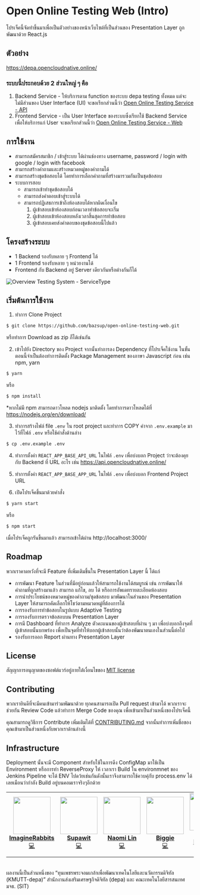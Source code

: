# Open Online Testing Web (Intro)

โปรเจ็คนี้จัดทำขึ้นมาเพื่อเป็นตัวอย่างของหน้าเว็บไซต์ที่เป็นส่วนของ Presentation Layer ถูกพัฒนาด้วย React.js

## ตัวอย่าง

https://depa.opencloudnative.online/

### ระบบนี้ประกอบด้วย 2 ส่วนใหญ่ ๆ คือ

1. Backend Service - ให้บริการตาม function ของระบบ depa testing ทั้งหมด แต่จะไม่มีส่วนของ User Interface (UI) จะขอเรียกส่วนนี้ว่า [Open Online Testing Service - API](https://github.com/imgrbs/open-online-testing-api)
2. Frontend Service - เป็น User Interface ของระบบซึ่งเรียกใช้ Backend Service เพื่อให้บริการแก่ User จะขอเรียกส่วนนี้ว่า [Open Online Testing Service - Web](https://github.com/bazsup/open-online-testing-web)

## การใช้งาน

- สามารถสมัครสมาชิก / เข้าสู่ระบบ ได้ผ่านช่องทาง username, password / login with google / login with facebook
- สามารถสร้างคำถามและสร้างหมวดหมู่ของคำถามได้
- สามารถสร้างชุดข้อสอบได้ โดยทำการเลือกคำถามที่สร้างมารวมกันเป็นชุดข้อสอบ
- ระบบการสอบ
  - สามารถเข้าทำชุดข้อสอบได้
  - สามารถส่งคำตอบเข้าสู่ระบบได้
  - สามารถปฏิเสธการเข้าถึงห้องสอบได้หากผิดเงื่อนไข
    1. ผู้เข้าสอบเข้าห้องสอบก่อนเวลาทำข้อสอบจะเริ่ม
    1. ผู้เข้าสอบเข้าห้องสอบหลังเวลาสิ้นสุดการทำข้อสอบ
    1. ผู้เข้าสอบเคยส่งคำตอบของชุดข้อสอบนี้ไปแล้ว

## โครงสร้างระบบ

- 1 Backend รองรับหลาย ๆ Frontend ได้
- 1 Frontend รองรับหลาย ๆ หน่วยงานได้
- Frontend กับ Backend อยู่ Server เดียวกันหรือต่างกันก็ได้

![Overview Testing System  - ServiceType](https://user-images.githubusercontent.com/22396258/93670573-84668000-fac6-11ea-957f-d2a82a84913b.png)

## เริ่มต้นการใช้งาน

1. ทำการ Clone Project

```sh
$ git clone https://github.com/bazsup/open-online-testing-web.git
```

หรือทำการ Download as zip ก็ได้เช่นกัน

2. เข้าไปยัง Directory ของ Project จากนั้นทำการลง Dependency ที่โปรเจ็คใช้งาน ในขั้นตอนนี้จำเป็นต้องทำการติดตั้ง Package Management ของภาษา Javascript ก่อน เช่น npm, yarn

```sh
$ yarn
```

หรือ

```sh
$ npm install
```

\*หากไม่มี npm สามารถดาวโหลด nodejs มาติดตั้ง โดยทำการดาวโหลดได้ที่ https://nodejs.org/en/download/

3. ทำการสร้างไฟล์ file `.env` ใน root project และทำการ COPY ค่าจาก `.env.example` มาไว้ที่ไฟล์ `.env` หรือใช้คำสั่งด้านล่าง

```sh
$ cp .env.example .env
```

4. ทำการตั้งค่า `REACT_APP_BASE_API_URL` ในไฟล์ `.env` เพื่อบ่งบอก Project ว่าจะต้องคุยกับ Backend ที่ URL อะไร เช่น https://api.opencloudnative.online/

5. ทำการตั้งค่า `REACT_APP_BASE_APP_URL` ในไฟล์ `.env` เพื่อบ่งบอก Frontend Project URL

6. เปิดโปรเจ็คขึ้นมาด้วยคำสั่ง

```sh
$ yarn start
```

หรือ

```sh
$ npm start
```

เมื่อโปรเจ็คถูกรันขึ้นมาแล้ว สามารถเข้าได้ผ่าน http://localhost:3000/

## Roadmap

พวกเราคาดหวังที่จะมี Feature ที่เพิ่มเติมขึ้นใน Presentation Layer นี้ ได้แก่

- การพัฒนา Feature ในส่วนที่มีอยู่ก่อนแล้วให้สามารถใช้งานได้สมบูรณ์ เช่น การพัฒนาให้คำถามที่ถูกสร้างมาแล้ว สามารถ แก้ไข, ลบ ได้ หรือการอัพเดทรายละเอียดห้องสอบ
- การนำประโยชน์ของหมวดหมู่ของคำถาม/ชุดข้อสอบ มาพัฒนาในส่วนของ Presentation Layer ให้สามารถคัดเลือกให้โชว์ตามหมวดหมู่ที่ต้องการได้
- การรองรับการทำข้อสอบในรูปแบบ Adaptive Testing
- การรองรับการตรวจข้อสอบบน Presentation Layer
- การมี Dashboard ที่ทำการ Analyze ตัวคะแนนของผู้เข้าสอบที่ผ่าน ๆ มา เพื่อบ่งบอกถึงจุดที่ผู้เข้าสอบนั้นบกพร่อง เพื่อเป็นจุดที่ทำให้บอกผู้เข้าสอบนั้นว่าต้องพัฒนาตนเองในส่วนนี้ต่อไป
- รองรับการออก Report ผ่านทาง Presentation Layer

## License

สัญญาการอนุญาตของซอฟต์แวร์อยู่ภายใต้เงื่อนไขของ [MIT license](/LICENSE)

## Contributing

พวกเรายินดีที่จะมีคนเข้ามาร่วมพัฒนาด้วย ทุกคนสามารถเปิด Pull request เข้ามาได้ พวกเราจะช่วยกัน Review Code แล้วทำการ Merge Code ของคุณ เพื่อเข้ามาเป็นส่วนหนึ่งของโปรเจ็คนี้

คุณสามารถดูวิธีการ Contribute เพิ่มเติมได้ที่ [CONTRIBUTING.md](/CONTRIBUTING.md) จากนั้นทำการเพิ่มชื่อของคุณเข้ามาเป็นส่วนหนึ่งกับพวกเราด้านล่างนี้

## Infrastructure

Deployment นั้นจะมี Component สำหรับใช้ในการดึง ConfigMap มาใช้เป็น Environment หรือการทำ ReverseProxy ให้
เวลาเรา Build ใน environmnet ของ Jenkins Pipeline จะได้ ENV ไปดว้ยเช่นกันดังนั้นเราจึงสามารถใช้ควบคุ๋กับ process.env ได้เลยเมือนว่ากำลัง Build อยู่บนคอมเราจริงๆอีกด้วย

<!-- prettier-ignore-start -->
<!-- markdownlint-disable -->
<table>
  <tr>
    <td align="center">
      <a href="https://github.com/imgrbs">
        <img src="https://avatars2.githubusercontent.com/u/11602960?u=e08ffeedc189ba4efc87af5452ccc2ca839f0cee&v=4" width="100px;" alt="" /><br />
        <b>ImagineRabbits</b><br />
        <a href="https://github.com/imgrbs/open-online-testing-web/commits?author=imgrbs" title="Code">💻</a>
      </a>
    </td>
    <td align="center">
      <a href="https://github.com/bazsup">
        <img src="https://avatars2.githubusercontent.com/u/22396258?u=6e1fb78f3196e20d093c98d205debb10ef5e5d4e&v=4" width="100px;" alt="" /><br />
        <b>Supawit</b><br />
        <a href="https://github.com/imgrbs/open-online-testing-web/commits?author=bazsup" title="Code">💻</a>
      </a>
    </td>
    <td align="center">
      <a href="https://github.com/wdrdres3qew5ts21">
        <img src="https://avatars2.githubusercontent.com/u/25000903?u=622a8832381cbddd89795db393a9e8d5b1e347df&v=4" width="100px;" alt="" /><br />
        <b>Naomi Lin</b><br />
        <a href="https://github.com/imgrbs/open-online-testing-web/commits?author=wdrdres3qew5ts21" title="Code">💻</a>
      </a>
    </td>
    <td align="center">
      <a href="https://github.com/bigzaja4">
        <img src="https://avatars2.githubusercontent.com/u/24911638?u=3e3e61a6335f335ae16187dff3b4348f660f4ab7&v=4" width="100px;" alt="" /><br />
        <b>Biggie</b><br />
        <a href="https://github.com/imgrbs/open-online-testing-web/commits?author=bigzaja4" title="Code">💻</a>
      </a>
    </td>
    <td align="center">
      <a href="https://github.com/mixkungz">
        <img src="https://avatars2.githubusercontent.com/u/20185035?u=99b107326654533f94afc5d4524cd4ff31722f2b&v=4" width="100px;" alt="" /><br />
        <b>
Phachara Kamthong</b><br />
        <a href="https://github.com/imgrbs/open-online-testing-web/commits?author=mixkungz" title="Code">💻</a>
      </a>
    </td>
  </tr>
</table>

<br />
ผลงานนี้เป็นส่วนหนึ่งของ “ทุนเพชรพระจอมเกล้าเพื่อพัฒนาเทคโนโลยีและนวัตกรรมดิจิทัล (KMUTT-depa)” สำนักงานส่งเสริมเศรษฐกิจดิจิทัล (depa) และ คณะเทคโนโลยีสารสนเทศ มจธ. (SIT)
